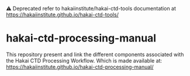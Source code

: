 ⚠️ Deprecated refer to hakaiinstitute/hakai-ctd-tools  documentation at https://hakaiinstitute.github.io/hakai-ctd-tools/

# hakai-ctd-processing-manual

This repository present and link the different components associated with the Hakai CTD Processing Workflow. Which is made available at: https://hakaiinstitute.github.io/hakai-ctd-processing-manual/
